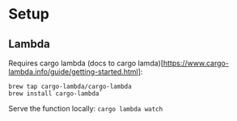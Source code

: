 # Setup

## Lambda

Requires cargo lambda (docs to cargo lamda)[https://www.cargo-lambda.info/guide/getting-started.html]:

```
brew tap cargo-lambda/cargo-lambda
brew install cargo-lambda`
```

Serve the function locally:
`cargo lambda watch`
